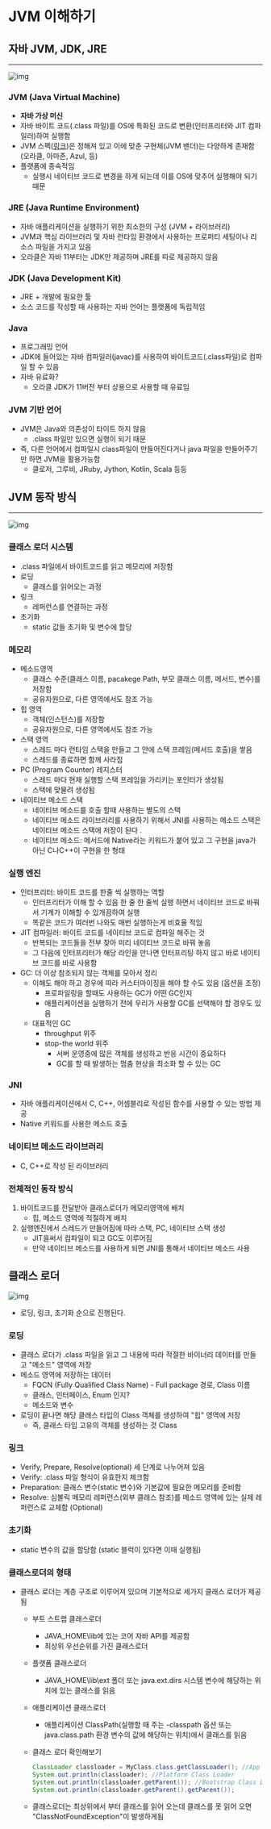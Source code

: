 # JVM 이해하기

## 자바 JVM, JDK, JRE

------

![img](https://lh5.googleusercontent.com/JBPBku4INfsSlclF2b2RRSfQ6333ybJ22sC81BPNA9xVdCcNPUItUt_COAwuqn_wv4FUY_hE5D-8BrdP2p9Dd1x50F53PoCt2QDhJ8u1FC0gQi5YsE_yetxZPf4PdFZQYNJQE5yR)

### JVM (Java Virtual Machine)

- **자바 가상 머신**
- 자바 바이트 코드(.class 파일)를 OS에 특화된 코드로 변환(인터프리터와 JIT 컴파일러)하여 실행함
- JVM 스펙([링크](https://docs.oracle.com/javase/specs/jvms/se11/html/))은 정해져 있고 이에 맞춘 구현체(JVM 밴더)는 다양하게 존재함 (오라클, 아마존, Azul, 등)
- 플랫폼에 종속적임
  - 실행시 네이티브 코드로 변경을 하게 되는데 이를 OS에 맞추어 실행해야 되기 때문

### JRE (Java Runtime Environment)

- 자바 애플리케이션을 실행하기 위한 최소한의 구성 (JVM + 라이브러리)
- JVM과 핵심 라이브러리 및 자바 런타임 환경에서 사용하는 프로퍼티 세팅이나 리소스 파일을 가지고 있음
- 오라클은 자바 11부터는 JDK만 제공하며 JRE를 따로 제공하지 않음

### JDK (Java Development Kit)

- JRE + 개발에 필요한 툴
- 소스 코드를 작성할 때 사용하는 자바 언어는 플랫폼에 독립적임

### Java

- 프로그래밍 언어
- JDK에 들어있는 자바 컴파일러(javac)를 사용하여 바이트코드(.class파일)로 컴파일 할 수 있음
- 자바 유료화?
  - 오라클 JDK가 11버전 부터 상용으로 사용할 때 유료임

### JVM 기반 언어

- JVM은 Java와 의존성이 타이트 하지 않음
  - .class 파일만 있으면 실행이 되기 때문
- 즉, 다른 언어에서 컴파일시 class파일이 만들어진다거나 java 파일을 만들어주기만 하면 JVM을 활용가능함
  - 클로저, 그루비, JRuby, Jython, Kotlin, Scala 등등

## JVM 동작 방식

------

![img](https://lh6.googleusercontent.com/rvA_tW7RQKCQQ0e7Kb2dQ5coQ8ogwVxdaKVWmgjVBc6HCgb2hCeUFqXVse55R1y0VPNZaCLuZecDe3Y6NISrvugohqdVYj6IjVKY0Bs_TzpancL8-xBi86rhlHXEonPL598frjjo)

### 클래스 로더 시스템

- .class 파일에서 바이트코드를 읽고 메모리에 저장함
- 로딩
  - 클래스를 읽어오는 과정
- 링크
  - 레퍼런스를 연결하는 과정
- 초기화
  - static 값들 초기화 및 변수에 할당

### 메모리

- 메소드영역
  - 클래스 수준(클래스 이름, pacakege Path, 부모 클래스 이름, 메서드, 변수)를 저장함
  - 공유자원으로, 다른 영역에서도 참조 가능
- 힙 영역
  - 객체(인스턴스)를 저장함
  - 공유자원으로, 다른 영역에서도 참조 가능
- 스택 영역
  - 스레드 마다 런타임 스택을 만들고 그 안에 스택 프레임(메서드 호출)을 쌓음
  - 스레드를 종료하면 함께 사라짐
- PC (Program Counter) 레지스터
  - 스레드 마다 현재 실행할 스택 프레임을 가리키는 포인터가 생성됨
  - 스택에 맞물려 생성됨
- 네이티브 메소드 스택
  - 네이티브 메소드를 호출 할때 사용하는 별도의 스택
  - 네이티브 메소드 라이브러리를 사용하기 위해서 JNI를 사용하는 메소드 스택은 네이티브 메소드 스택에 저장이 된다 .
  - 네이티브 메소드: 메서드에 Native라는 키워드가 붙어 있고 그 구현을 java가 아닌 C나C++이 구현을 한 형태

### 실행 엔진

- 인터프리터: 바이트 코드를 한줄 씩 실행하는 역할
  - 인터프리터가 이해 할 수 있음 한 줄 한 줄씩 실행 하면서 네이티브 코드로 바꿔서 기계가 이해할 수 있개끔하여 실행
  - 똑같은 코드가 여러번 나와도 매번 실행하는게 비효율 적임
- JIT 컴파일러: 바이트 코드를 네이티브 코드로 컴파일 해주는 것
  - 반복되는 코드들을 전부 찾아 미리 네이티브 코드로 바꿔 놓음
  - 그 다음에 인터프리터가 해당 라인을 만나면 인터프리팅 하지 않고 바로 네이티브 코드를 바로 사용함
- GC: 더 이상 참조되지 않는 객체를 모아서 정리
  - 이해도 해야 하고 경우에 따라 커스터마이징을 해야 할 수도 있음 (옵션을 조정)
    - 프로파일링을 할때도 사용하는 GC가 어떤 GC인지
    - 애플리케이션을 실행하기 전에 우리가 사용할 GC를 선택해야 할 경우도 있음
  - 대표적인 GC
    - throughput 위주
    - stop-the world 위주
      - 서버 운영중에 많은 객체를 생성하고 반응 시간이 중요하다
      - GC를 할 때 발생하는 멈춤 현상을 최소화 할 수 있는 GC

### JNI

- 자바 애플리케이션에서 C, C++, 어셈블리로 작성된 함수를 사용할 수 있는 방법 제공
- Native 키워드를 사용한 메소드 호출

### 네이티브 메소드 라이브러리

- C, C++로 작성 된 라이브러리

### 전체적인 동작 방식

1. 바이트코드를 전달받아 클래스로더가 메모리영역에 배치
   - 힙, 메소드 영역에 적절하게 배치
2. 실행엔진에서 스레드가 만들어짐에 따라 스택, PC, 네이티브 스택 생성
   - JIT을써서 컴파일이 되고 GC도 이루어짐
   - 만약 네이티브 메소드를 사용하게 되면 JNI를 통해서 네이티브 메소드 사용

## 클래스 로더

![img](https://lh5.googleusercontent.com/0Et98u8-Uqifmb8kUdoMbuJlN836o1tS789BCHo4CVr0Gr6OMPaGcklZFTj1eI1AiSzYUOe2dVvwr4hKRTuPAlG3qlL0nPiXa3H5ZXWtJaXA6Noby5vgviCFLfwnfGTLWWPpAd-m)

- 로딩, 링크, 초기화 순으로 진행된다.

### 로딩

- 클래스 로더가 .class 파일을 읽고 그 내용에 따라 적절한 바이너리 데이터를 만들고 "메소드" 영역에 저장
- 메소드 영역에 저장하는 데이터
  - FQCN (Fully Qualified Class Name) - Full package 경로, Class 이름
  - 클래스, 인터페이스, Enum 인지?
  - 메소드와 변수
- 로딩이 끝나면 해당 클래스 타입의 Class 객체를 생성하여 "힙" 영역에 저장
  - 즉, 클래스 타입 고유의 객체를 생성하는 것 Class <MyType>

### 링크

- Verify, Prepare, Resolve(optional) 세 단계로 나누어져 있음
- Verify: .class 파일 형식이 유효한지 체크함
- Preparation: 클래스 변수(static 변수)와 기본값에 필요한 메모리를 준비함
- Resolve: 심볼릭 메모리 레퍼런스(외부 클래스 참조)를 메소드 영역에 있는 실제 레퍼런스로 교체함 (Optional)

### 초기화

- static 변수의 값을 할당함 (static 블럭이 있다면 이때 실행됨)

### 클래스로더의 형태

- 클래스 로더는 계층 구조로 이루어져 있으며 기본적으로 세가지 클래스 로더가 제공됨

  - 부트 스트랩 클래스로더

    - JAVA_HOME\lib에 있는 코어 자바 API를 제공함
    - 최상위 우선순위를 가진 클래스로더

  - 플랫폼 클래스로더

    - JAVA_HOME\lib\ext 폴더 또는 java.ext.dirs 시스템 변수에 해당하는 위치에 있는 클래스를 읽음

  - 애플리케이션 클래스로더

    - 애플리케이션 ClassPath(실행할 때 주는 -classpath 옵션 또는 java.class.path 환경 변수의 값에 해당하는 위치)에서 클래스를 읽음

  - 클래스 로더 확인해보기

    ```java
    ClassLoader classloader = MyClass.class.getClassLoader(); //App Class Loader 
    System.out.println(classloader); //Platform Class Loader 
    System.out.println(classloader.getParent()); //Bootstrap Class Loader, 네이티브 코드로 구현되어 있어 자바코드에서 참조하여 출력할 수 없음 
    System.out.println(classloader.getParent().getParent());
    ```

  - 클래스로더는 최상위에서 부터 클래스를 읽어 오는데 클래스를 못 읽어 오면 "ClassNotFoundException"이 발생하게됨
